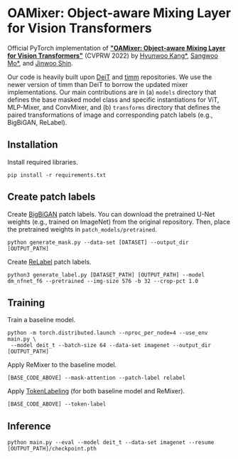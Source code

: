 # OAMixer: Object-aware Mixing Layer for Vision Transformers

Official PyTorch implementation of
[**"OAMixer: Object-aware Mixing Layer for Vision Transformers"**](https://arxiv.org/abs/2212.06595) (CVPRW 2022) by
[Hyunwoo Kang*](https://github.com/hyunOO),
[Sangwoo Mo*](https://sites.google.com/view/sangwoomo),
and [Jinwoo Shin](http://alinlab.kaist.ac.kr/shin.html).

Our code is heavily built upon [DeiT](https://github.com/facebookresearch/deit) and [timm](https://github.com/rwightman/pytorch-image-models) repositories. We use the newer version of timm than DeiT to borrow the updated mixer implementations.
Our main contributions are in (a) `models` directory that defines the base masked model class and specific instantiations for ViT, MLP-Mixer, and ConvMixer, and (b) `transforms` directory that defines the paired transformations of image and corresponding patch labels (e.g., BigBiGAN, ReLabel).


## Installation

Install required libraries.
```
pip install -r requirements.txt
```

## Create patch labels

Create [BigBiGAN](https://github.com/anvoynov/BigGANsAreWatching) patch labels.
You can download the pretrained U-Net weights (e.g., trained on ImageNet) from the original repository.
Then, place the pretrained weights in `patch_models/pretrained`.
```
python generate_mask.py --data-set [DATASET] --output_dir [OUTPUT_PATH]
```

Create [ReLabel](https://github.com/naver-ai/relabel_imagenet) patch labels.
```
python3 generate_label.py [DATASET_PATH] [OUTPUT_PATH] --model dm_nfnet_f6 --pretrained --img-size 576 -b 32 --crop-pct 1.0
```

## Training

Train a baseline model.
```
python -m torch.distributed.launch --nproc_per_node=4 --use_env main.py \
 --model deit_t --batch-size 64 --data-set imagenet --output_dir [OUTPUT_PATH]
```

Apply ReMixer to the baseline model.
```
[BASE_CODE_ABOVE] --mask-attention --patch-label relabel
```

Apply [TokenLabeling](https://github.com/zihangJiang/TokenLabeling) (for both baseline model and ReMixer).
```
[BASE_CODE_ABOVE] --token-label
```

## Inference

```
python main.py --eval --model deit_t --data-set imagenet --resume [OUTPUT_PATH]/checkpoint.pth 
```

